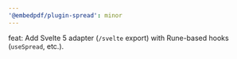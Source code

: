 ```yaml
---
'@embedpdf/plugin-spread': minor
---
```


feat: Add Svelte 5 adapter (`/svelte` export) with Rune-based hooks (`useSpread`, etc.).
